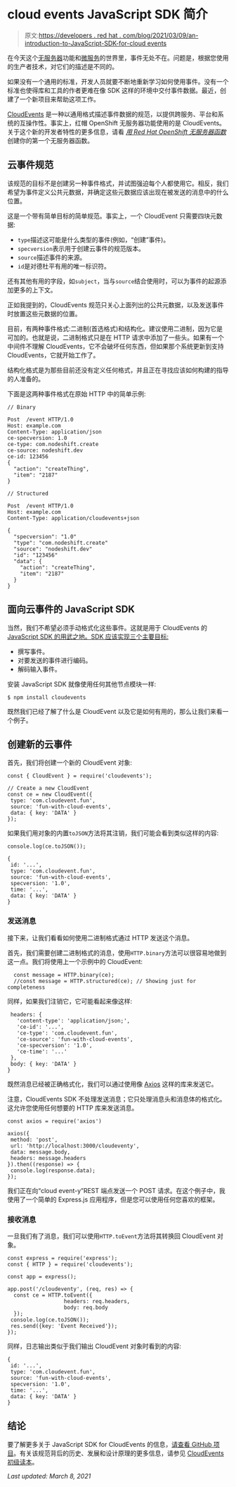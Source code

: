 # cloud events JavaScript SDK 简介

> 原文:[https://developers . red hat . com/blog/2021/03/09/an-introduction-to-JavaScript-SDK-for-cloud events](https://developers.redhat.com/blog/2021/03/09/an-introduction-to-javascript-sdk-for-cloudevents)

在今天这个[无服务器](https://developers.redhat.com/topics/serverless-architecture)功能和[微服务](https://developers.redhat.com/topics/microservices)的世界里，事件无处不在。问题是，根据您使用的生产者技术，对它们的描述是不同的。

如果没有一个通用的标准，开发人员就要不断地重新学习如何使用事件。没有一个标准也使得库和工具的作者更难在像 SDK 这样的环境中交付事件数据。最近，创建了一个新项目来帮助这项工作。

[CloudEvents](https://cloudevents.io/) 是一种以通用格式描述事件数据的规范，以提供跨服务、平台和系统的互操作性。事实上，红帽 OpenShift 无服务器功能使用的是 CloudEvents。关于这个新的开发者特性的更多信息，请看 [*用 Red Hat OpenShift 无服务器函数*](/blog/2021/01/04/create-your-first-serverless-function-with-red-hat-openshift-serverless-functions/) 创建你的第一个无服务器函数。

## 云事件规范

该规范的目标不是创建另一种事件格式，并试图强迫每个人都使用它。相反，我们希望为事件定义公共元数据，并确定这些元数据应该出现在被发送的消息中的什么位置。

这是一个带有简单目标的简单规范。事实上，一个 CloudEvent 只需要四块元数据:

*   `type`描述这可能是什么类型的事件(例如，“创建”事件)。
*   `specversion`表示用于创建云事件的规范版本。
*   `source`描述事件的来源。
*   `id`是对德杜平有用的唯一标识符。

还有其他有用的字段，如`subject`，当与`source`结合使用时，可以为事件的起源添加更多的上下文。

正如我提到的，CloudEvents 规范只关心上面列出的公共元数据，以及发送事件时放置这些元数据的位置。

目前，有两种事件格式:二进制(首选格式)和结构化。建议使用二进制，因为它是可加的。也就是说，二进制格式只是在 HTTP 请求中添加了一些头。如果有一个中间件不理解 CloudEvents，它不会破坏任何东西，但如果那个系统更新到支持 CloudEvents，它就开始工作了。

结构化格式是为那些目前还没有定义任何格式，并且正在寻找应该如何构建的指导的人准备的。

下面是这两种事件格式在原始 HTTP 中的简单示例:

```
// Binary

Post  /event HTTP/1.0
Host: example.com
Content-Type: application/json
ce-specversion: 1.0
ce-type: com.nodeshift.create
ce-source: nodeshift.dev
ce-id: 123456
{
  "action": "createThing",
  "item": "2187"
}

// Structured

Post  /event HTTP/1.0
Host: example.com
Content-Type: application/cloudevents+json

{
  "specversion": "1.0"
  "type": "com.nodeshift.create"
  "source": "nodeshift.dev"
  "id": "123456"
  "data": {
    "action": "createThing",
    "item": "2187"
  }
}

```

## 面向云事件的 JavaScript SDK

当然，我们不希望必须手动格式化这些事件。这就是用于 CloudEvents 的 [JavaScript SDK 的用武之地。SDK 应该实现三个主要目标:](https://www.npmjs.com/package/cloudevents)

*   撰写事件。
*   对要发送的事件进行编码。
*   解码输入事件。

安装 JavaScript SDK 就像使用任何其他节点模块一样:

```
$ npm install cloudevents

```

既然我们已经了解了什么是 CloudEvent 以及它是如何有用的，那么让我们来看一个例子。

## 创建新的云事件

首先，我们将创建一个新的 CloudEvent 对象:

```
const { CloudEvent } = require('cloudevents');

// Create a new CloudEvent
const ce = new CloudEvent({
 type: 'com.cloudevent.fun',
 source: 'fun-with-cloud-events',
 data: { key: 'DATA' }
});

```

如果我们用对象的内置`toJSON`方法将其注销，我们可能会看到类似这样的内容:

```
console.log(ce.toJSON());

{
 id: '...',
 type: 'com.cloudevent.fun',
 source: 'fun-with-cloud-events',
 specversion: '1.0',
 time: '...',
 data: { key: 'DATA' }
}

```

### 发送消息

接下来，让我们看看如何使用二进制格式通过 HTTP 发送这个消息。

首先，我们需要创建二进制格式的消息，使用`HTTP.binary`方法可以很容易地做到这一点。我们将使用上一个示例中的 CloudEvent:

```
  const message = HTTP.binary(ce);
  //const message = HTTP.structured(ce); // Showing just for completeness

```

同样，如果我们注销它，它可能看起来像这样:

```
 headers: {
   'content-type': 'application/json;',
   'ce-id': '...',
   'ce-type': 'com.cloudevent.fun',
   'ce-source': 'fun-with-cloud-events',
   'ce-specversion': '1.0',
   'ce-time': '...'
 },
 body: { key: 'DATA' }
}

```

既然消息已经被正确格式化，我们可以通过使用像 [Axios](https://github.com/axios/axios) 这样的库来发送它。

注意，CloudEvents SDK 不处理发送消息；它只处理消息头和消息体的格式化。这允许您使用任何想要的 HTTP 库来发送消息。

```
const axios = require('axios')

axios({
 method: 'post',
 url: 'http://localhost:3000/cloudeventy',
 data: message.body,
 headers: message.headers
}).then((response) => {
 console.log(response.data);
});

```

我们正在向“cloud event-y”REST 端点发送一个 POST 请求。在这个例子中，我使用了一个简单的 Express.js 应用程序，但是您可以使用任何您喜欢的框架。

### 接收消息

一旦我们有了消息，我们可以使用`HTTP.toEvent`方法将其转换回 CloudEvent 对象。

```
const express = require('express');
const { HTTP } = require('cloudevents');

const app = express();

app.post('/cloudeventy', (req, res) => {
  const ce = HTTP.toEvent({
                  headers: req.headers, 
                  body: req.body
  });
 console.log(ce.toJSON());
 res.send({key: 'Event Received'});
});

```

同样，日志输出类似于我们输出 CloudEvent 对象时看到的内容:

```
{
 id: '...',
 type: 'com.cloudevent.fun',
 source: 'fun-with-cloud-events',
 specversion: '1.0',
 time: '...',
 data: { key: 'DATA' }
}

```

## 结论

要了解更多关于 JavaScript SDK for CloudEvents 的信息，[请查看 GitHub 项目](https://github.com/cloudevents/sdk-javascript)。有关该规范背后的历史、发展和设计原理的更多信息，请参见 [CloudEvents 初级读本](https://github.com/cloudevents/spec/blob/master/primer.md)。

*Last updated: March 8, 2021*